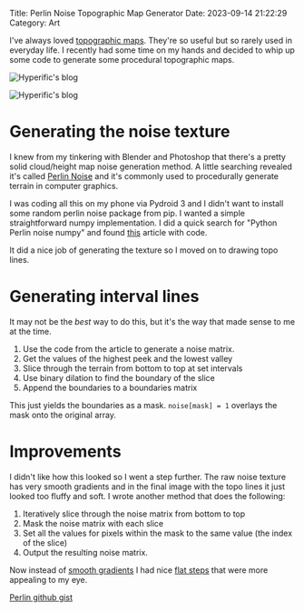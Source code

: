 Title: Perlin Noise Topographic Map Generator
Date: 2023-09-14 21:22:29
Category: Art


I've always loved [topographic maps](https://external-content.duckduckgo.com/iu/?u=https%3A%2F%2Fi.pinimg.com%2Foriginals%2F13%2F8c%2F83%2F138c83d3c62e3c3b5cdc413704bc6ce5.jpg&f=1&nofb=1&ipt=8fa67a08008a5a888c1789d03ab113c00c8bb66c3cf9eb6f49bc47aa65127e6d&ipo=images). They're so useful but so rarely used in everyday life. I recently had some time on my hands and decided to whip up some code to generate some procedural topographic maps. 


![Hyperific's blog](https://bear-images.sfo2.cdn.digitaloceanspaces.com/hyperific-1705962508-0.png)

![Hyperific's blog](https://bear-images.sfo2.cdn.digitaloceanspaces.com/hyperific-1705962551-0.png)



# Generating the noise texture
I knew from my tinkering with Blender and Photoshop that there's a pretty solid cloud/height map noise generation method. A little searching revealed it's called [Perlin Noise](https://en.wikipedia.org/wiki/Perlin_noise) and it's commonly used to procedurally generate terrain in computer graphics. 

I was coding all this on my phone via Pydroid 3 and I didn't want to install some random perlin noise package from pip. I wanted a simple straightforward numpy implementation. 
I did a quick search for "Python Perlin noise numpy" and found [this](https://saturncloud.io/blog/producing-2d-perlin-noise-with-numpy-a-comprehensive-guide-for-data-scientists/) article with code. 

It did a nice job of generating the texture so I moved on to drawing topo lines.

# Generating interval lines
It may not be the *best* way to do this, but it's the way that made sense to me at the time. 
1. Use the code from the article to generate a noise matrix. 
2. Get the values of the highest peek and the lowest valley
3. Slice through the terrain from bottom to top at set intervals
4. Use binary dilation to find the boundary of the slice
5. Append the boundaries to a boundaries matrix

This just yields the boundaries as a mask. 
`noise[mask] = 1` overlays the mask onto the original array. 

# Improvements
I didn't like how this looked so I went a step further.
The raw noise texture has very smooth gradients and in the final image with the topo lines it just looked too fluffy and soft. 
I wrote another method that does the following:
1. Iteratively slice through the noise matrix from bottom to top
2. Mask the noise matrix with each slice
3. Set all the values for pixels within the mask to the same value (the index of the slice)
4. Output the resulting noise matrix.

Now instead of [smooth gradients](https://external-content.duckduckgo.com/iu/?u=https%3A%2F%2Frmarcus.info%2Fblog%2Fassets%2Fperlin%2Fraw%2Foctaves.png&f=1&nofb=1&ipt=23f9b35dd60ce793ca61e3b142f2c4138cf57bac8b42d94418bc529e0cdafffd&ipo=images) I had nice [flat steps](https://external-content.duckduckgo.com/iu/?u=https%3A%2F%2Fi.etsystatic.com%2F9147400%2Fr%2Fil%2F48cc55%2F2068811700%2Fil_fullxfull.2068811700_aie8.jpg&f=1&nofb=1&ipt=d0005b62a7f991f54af6d378be311bcbffc6a4d1f827931329aef8b43f47d768&ipo=images) that were more appealing to my eye. 

[Perlin github gist](https://gist.github.com/hyperific/6d0565ce85a052839fc8e95aa109fbe9)